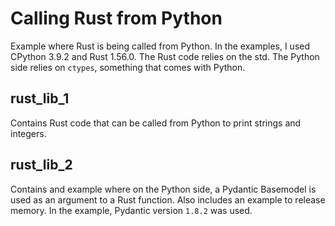 # Calling Rust from Python

Example where Rust is being called from Python. In the examples, I used CPython 3.9.2 and Rust 1.56.0. The Rust code relies on the std. The Python side relies on `ctypes`, something that comes with Python.
## rust_lib_1

Contains Rust code that can be called from Python to print strings and integers.

## rust_lib_2

Contains and example where on the Python side, a Pydantic Basemodel is used as an argument to a Rust function. Also includes an example to release memory. In the example, Pydantic version `1.8.2` was used.

